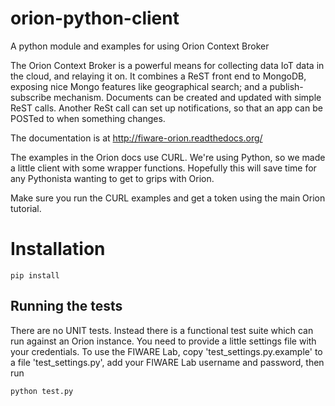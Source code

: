 # orion-python-client

A python module and examples for using Orion Context Broker

The Orion Context Broker is a powerful means for collecting data 
IoT data in the cloud, and relaying it on.  It combines a ReST front 
end to MongoDB, exposing nice Mongo features like geographical search;
and a publish-subscribe mechanism.   Documents can be created and updated
with simple ReST calls.  Another ReSt call can set up notifications,
so that an app can be POSTed to when something changes.

The documentation is at
     http://fiware-orion.readthedocs.org/
 
The examples in the Orion docs use CURL.  We're using Python, so we made a little 
client with some wrapper functions.  Hopefully this will save time for any Pythonista
wanting to get to grips with Orion.

Make sure you run the CURL examples and get a token using the main Orion tutorial.
 

# Installation

    pip install 

## Running the tests

There are no UNIT tests.  Instead there is a functional test suite which can run
against an Orion instance.   You need to provide a little settings file with
your credentials.  To use the FIWARE Lab, copy 'test_settings.py.example' to a file 
'test_settings.py', add your FIWARE Lab username and password, then run

    python test.py




